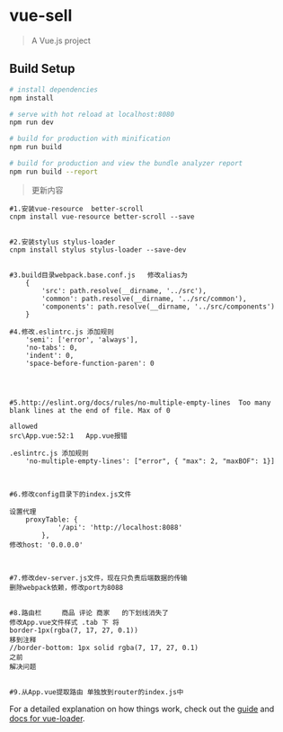 # vue-sell

> A Vue.js project

## Build Setup

``` bash
# install dependencies
npm install

# serve with hot reload at localhost:8080
npm run dev

# build for production with minification
npm run build

# build for production and view the bundle analyzer report
npm run build --report
```

> 更新内容

```
#1.安装vue-resource  better-scroll
cnpm install vue-resource better-scroll --save


#2.安装stylus stylus-loader 
cnpm install stylus stylus-loader --save-dev


#3.build目录webpack.base.conf.js   修改alias为
    {
        'src': path.resolve(__dirname, '../src'),
        'common': path.resolve(__dirname, '../src/common'),
        'components': path.resolve(__dirname, '../src/components')
    }

#4.修改.eslintrc.js 添加规则
    'semi': ['error', 'always'],
    'no-tabs': 0,
    'indent': 0,
    'space-before-function-paren': 0




#5.http://eslint.org/docs/rules/no-multiple-empty-lines  Too many blank lines at the end of file. Max of 0 

allowed
src\App.vue:52:1   App.vue报错

.eslintrc.js 添加规则
    'no-multiple-empty-lines': ["error", { "max": 2, "maxBOF": 1}]



#6.修改config目录下的index.js文件

设置代理 
    proxyTable: {
            '/api': 'http://localhost:8088'
        },
修改host: '0.0.0.0'



#7.修改dev-server.js文件，现在只负责后端数据的传输
删除webpack依赖，修改port为8088


#8.路由栏     商品 评论 商家   的下划线消失了
修改App.vue文件样式 .tab 下 将
border-1px(rgba(7, 17, 27, 0.1))
移到注释
//border-bottom: 1px solid rgba(7, 17, 27, 0.1)
之前
解决问题


#9.从App.vue提取路由 单独放到router的index.js中

```

For a detailed explanation on how things work, check out the [guide](http://vuejs-templates.github.io/webpack/) and [docs for vue-loader](http://vuejs.github.io/vue-loader).
